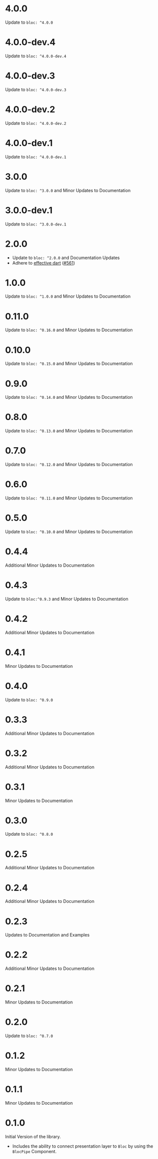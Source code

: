# 4.0.0

Update to `bloc: ^4.0.0`

# 4.0.0-dev.4

Update to `bloc: ^4.0.0-dev.4`

# 4.0.0-dev.3

Update to `bloc: ^4.0.0-dev.3`

# 4.0.0-dev.2

Update to `bloc: ^4.0.0-dev.2`

# 4.0.0-dev.1

Update to `bloc: ^4.0.0-dev.1`

# 3.0.0

Update to `bloc: ^3.0.0` and Minor Updates to Documentation

# 3.0.0-dev.1

Update to `bloc: ^3.0.0-dev.1`

# 2.0.0

- Update to `bloc: ^2.0.0` and Documentation Updates
- Adhere to [effective dart](https://dart.dev/guides/language/effective-dart) ([#561](https://github.com/felangel/bloc/issues/561))

# 1.0.0

Update to `bloc: ^1.0.0` and Minor Updates to Documentation

# 0.11.0

Update to `bloc: ^0.16.0` and Minor Updates to Documentation

# 0.10.0

Update to `bloc: ^0.15.0` and Minor Updates to Documentation

# 0.9.0

Update to `bloc: ^0.14.0` and Minor Updates to Documentation

# 0.8.0

Update to `bloc: ^0.13.0` and Minor Updates to Documentation

# 0.7.0

Update to `bloc: ^0.12.0` and Minor Updates to Documentation

# 0.6.0

Update to `bloc: ^0.11.0` and Minor Updates to Documentation

# 0.5.0

Update to `bloc: ^0.10.0` and Minor Updates to Documentation

# 0.4.4

Additional Minor Updates to Documentation

# 0.4.3

Update to `bloc:^0.9.3` and Minor Updates to Documentation

# 0.4.2

Additional Minor Updates to Documentation

# 0.4.1

Minor Updates to Documentation

# 0.4.0

Update to `bloc: ^0.9.0`

# 0.3.3

Additional Minor Updates to Documentation

# 0.3.2

Additional Minor Updates to Documentation

# 0.3.1

Minor Updates to Documentation

# 0.3.0

Update to `bloc: ^0.8.0`

# 0.2.5

Additional Minor Updates to Documentation

# 0.2.4

Additional Minor Updates to Documentation

# 0.2.3

Updates to Documentation and Examples

# 0.2.2

Additional Minor Updates to Documentation

# 0.2.1

Minor Updates to Documentation

# 0.2.0

Update to `bloc: ^0.7.0`

# 0.1.2

Minor Updates to Documentation

# 0.1.1

Minor Updates to Documentation

# 0.1.0

Initial Version of the library.

- Includes the ability to connect presentation layer to `Bloc` by using the `BlocPipe` Component.
